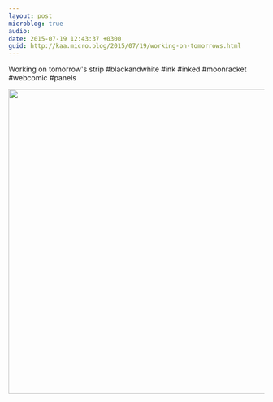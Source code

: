 ```yaml
---
layout: post
microblog: true
audio: 
date: 2015-07-19 12:43:37 +0300
guid: http://kaa.micro.blog/2015/07/19/working-on-tomorrows.html
---
```

Working on tomorrow's strip #blackandwhite #ink #inked #moonracket #webcomic #panels

<img src="https://micro.kaa.bz/uploads/2018/be3083b880.jpg" width="600" height="600" />
